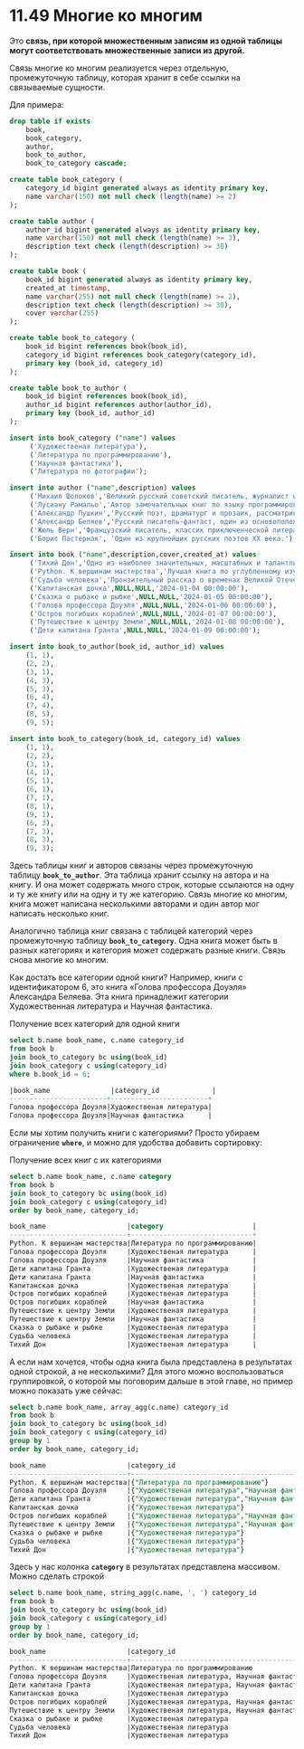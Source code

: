 # 11.49 Многие ко многим

Это **связь, при которой множественным записям из одной таблицы могут соответствовать множественные записи из другой.**

Связь многие ко многим реализуется через отдельную, промежуточную таблицу, которая хранит в себе ссылки на связываемые сущности.

Для примера:

```sql
drop table if exists
    book,
    book_category,
    author,
    book_to_author,
    book_to_category cascade;

create table book_category (
    category_id bigint generated always as identity primary key,
    name varchar(150) not null check (length(name) >= 2)
);

create table author (
    author_id bigint generated always as identity primary key,
    name varchar(150) not null check (length(name) >= 3),
    description text check (length(description) >= 30)
);

create table book (
    book_id bigint generated always as identity primary key,
    created_at timestamp,
    name varchar(255) not null check (length(name) >= 2),
    description text check (length(description) >= 30),
    cover varchar(255)
);

create table book_to_category (
    book_id bigint references book(book_id),
    category_id bigint references book_category(category_id),
    primary key (book_id, category_id)
);

create table book_to_author (
    book_id bigint references book(book_id),
    author_id bigint references author(author_id),
    primary key (book_id, author_id)
);

insert into book_category ("name") values
     ('Художественая литература'),
     ('Литература по программированию'),
     ('Научная фантастика'),
     ('Литература по фотографии');

insert into author ("name",description) values
     ('Михаил Шолохов','Великий русский советский писатель, журналист и киносценарист.'),
     ('Лусиану Рамальо','Автор замечательных книг по языку программирования Python.'),
     ('Александр Пушкин','Русский поэт, драматург и прозаик, рассматривается как основоположник современного русского литературного языка.'),
     ('Александр Беляев','Русский писатель-фантаст, один из основоположников советской научно-фантастической литературы.'),
     ('Жюль Верн','Французский писатель, классик приключенческой литературы, один из основоположников жанра научной фантастики.'),
     ('Борис Пастернак', 'Один из крупнейших русских поэтов XX века.');

insert into book ("name",description,cover,created_at) values
     ('Тихий Дон','Одно из наиболее значительных, масштабных и талантливых произведений русскоязычной литературы, принесшее автору Нобелевскую премию.','https://cdn.rroom.io/17558b4d-59dd-4f8e-b2c7-51b0d7da5216.png','2024-01-01 00:00:00'),
     ('Python. К вершинам мастерства','Лучшая книга по углубленному изучению Python.','https://cdn.rroom.io/2bee8345-a535-4fe3-add9-8db804ea89ae.png','2024-01-02 00:00:00'),
     ('Судьба человека','Пронзительный рассказ о временах Великой Отечественной войны, одно из первых произведений советской литературы, в котором война показана правдиво и наглядною.','https://cdn.rroom.io/271755e5-046f-4842-85cf-4e22cb17b294.png','2024-01-03 00:00:00'),
     ('Капитанская дочка',NULL,NULL,'2024-01-04 00:00:00'),
     ('Сказка о рыбаке и рыбке',NULL,NULL,'2024-01-05 00:00:00'),
     ('Голова профессора Доуэля',NULL,NULL,'2024-01-06 00:00:00'),
     ('Остров погибших кораблей',NULL,NULL,'2024-01-07 00:00:00'),
     ('Путешествие к центру Земли',NULL,NULL,'2024-01-08 00:00:00'),
     ('Дети капитана Гранта',NULL,NULL,'2024-01-09 00:00:00');

insert into book_to_author(book_id, author_id) values
    (1, 1),
    (2, 2),
    (3, 1),
    (4, 3),
    (5, 3),
    (6, 4),
    (7, 4),
    (8, 5),
    (9, 5);

insert into book_to_category(book_id, category_id) values
    (1, 1),
    (2, 2),
    (3, 1),
    (4, 1),
    (5, 1),
    (6, 1),
    (7, 1),
    (8, 1),
    (9, 1),
    (6, 3),
    (7, 3),
    (8, 3),
    (9, 3);
```

Здесь таблицы книг и авторов связаны через промежуточную таблицу **`book_to_author`**. Эта таблица хранит ссылку на автора и на книгу. И она может содержать много строк, которые ссылаются на одну и ту же книгу или на одну и ту же категорию. Связь многие ко многим, книга может написана несколькими авторами и один автор мог написать несколько книг.

Аналогично таблица книг связана с таблицей категорий через промежуточную таблицу **`book_to_category`**. Одна книга может быть в разных категориях и категория может содержать разные книги. Связь снова многие ко многим.

Как достать все категории одной книги? Например, книги с идентификатором 6, это книга «Голова профессора Доуэля» Александра Беляева. Эта книга принадлежит категории Художественная литература и Научная фантастика.

Получение всех категорий для одной книги

```sql
select b.name book_name, c.name category_id
from book b
join book_to_category bc using(book_id)
join book_category c using(category_id)
where b.book_id = 6;
```

```sql
|book_name               |category_id             |
------------------------+------------------------+
Голова профессора Доуэля|Художественая литература|
Голова профессора Доуэля|Научная фантастика      |
```

Если мы хотим получить книги с категориями? Просто убираем ограничение **`where`**, и можно для удобства добавить сортировку:

Получение всех книг с их категориями

```sql
select b.name book_name, c.name category
from book b
join book_to_category bc using(book_id)
join book_category c using(category_id)
order by book_name, category_id;
```

```sql
book_name                    |category                      |
-----------------------------+------------------------------+
Python. К вершинам мастерства|Литература по программированию|
Голова профессора Доуэля     |Художественая литература      |
Голова профессора Доуэля     |Научная фантастика            |
Дети капитана Гранта         |Художественая литература      |
Дети капитана Гранта         |Научная фантастика            |
Капитанская дочка            |Художественая литература      |
Остров погибших кораблей     |Художественая литература      |
Остров погибших кораблей     |Научная фантастика            |
Путешествие к центру Земли   |Художественая литература      |
Путешествие к центру Земли   |Научная фантастика            |
Сказка о рыбаке и рыбке      |Художественая литература      |
Судьба человека              |Художественая литература      |
Тихий Дон                    |Художественая литература      |
```

А если нам хочется, чтобы одна книга была представлена в результатах одной строкой, а не несколькими? Для этого можно воспользоваться группировкой, о которой мы поговорим дальше в этой главе, но пример можно показать уже сейчас:

```sql
select b.name book_name, array_agg(c.name) category_id
from book b
join book_to_category bc using(book_id)
join book_category c using(category_id)
group by 1
order by book_name, category_id;
```

```sql
book_name                    |category_id                                      |
-----------------------------+-------------------------------------------------+
Python. К вершинам мастерства|{"Литература по программированию"}               |
Голова профессора Доуэля     |{"Художественая литература","Научная фантастика"}|
Дети капитана Гранта         |{"Художественая литература","Научная фантастика"}|
Капитанская дочка            |{"Художественая литература"}                     |
Остров погибших кораблей     |{"Художественая литература","Научная фантастика"}|
Путешествие к центру Земли   |{"Художественая литература","Научная фантастика"}|
Сказка о рыбаке и рыбке      |{"Художественая литература"}                     |
Судьба человека              |{"Художественая литература"}                     |
Тихий Дон                    |{"Художественая литература"}                     |
```

Здесь у нас колонка **`category`** в результатах представлена массивом. Можно сделать строкой

```sql
select b.name book_name, string_agg(c.name, ', ') category_id
from book b
join book_to_category bc using(book_id)
join book_category c using(category_id)
group by 1
order by book_name, category_id;
```

```sql
book_name                    |category_id                                 |
-----------------------------+--------------------------------------------+
Python. К вершинам мастерства|Литература по программированию              |
Голова профессора Доуэля     |Художественая литература, Научная фантастика|
Дети капитана Гранта         |Художественая литература, Научная фантастика|
Капитанская дочка            |Художественая литература                    |
Остров погибших кораблей     |Художественая литература, Научная фантастика|
Путешествие к центру Земли   |Художественая литература, Научная фантастика|
Сказка о рыбаке и рыбке      |Художественая литература                    |
Судьба человека              |Художественая литература                    |
Тихий Дон                    |Художественая литература                    |
```